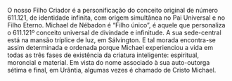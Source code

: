 ﻿O nosso Filho Criador é a personificação do conceito original de número 611.121, de identidade infinita, com origem simultânea no Pai Universal e no Filho Eterno. Michael de Nébadon é “Filho único”, é aquele que personaliza o 611.121º conceito universal de divindade e infinitude. A sua sede-central está na mansão tríplice de luz, em Sálvington. E tal morada encontra-se assim determinada e ordenada porque Michael experienciou a vida em todas as três fases de existência da criatura inteligente: espiritual, moroncial e material. Em vista do nome associado à sua auto-outorga sétima e final, em Urântia, algumas vezes é chamado de Cristo Michael.